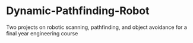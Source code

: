 # Dynamic-Pathfinding-Robot
Two projects on robotic scanning, pathfinding, and object avoidance for a final year engineering course

